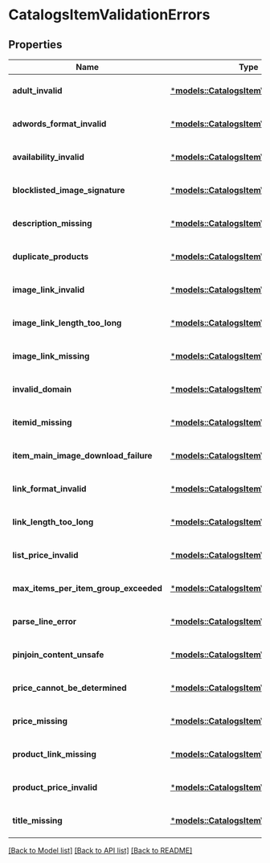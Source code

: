 # CatalogsItemValidationErrors

## Properties
Name | Type | Description | Notes
------------ | ------------- | ------------- | -------------
**adult_invalid** | [***models::CatalogsItemValidationDetails**](CatalogsItemValidationDetails.md) |  | [optional] [default to None]
**adwords_format_invalid** | [***models::CatalogsItemValidationDetails**](CatalogsItemValidationDetails.md) |  | [optional] [default to None]
**availability_invalid** | [***models::CatalogsItemValidationDetails**](CatalogsItemValidationDetails.md) |  | [optional] [default to None]
**blocklisted_image_signature** | [***models::CatalogsItemValidationDetails**](CatalogsItemValidationDetails.md) |  | [optional] [default to None]
**description_missing** | [***models::CatalogsItemValidationDetails**](CatalogsItemValidationDetails.md) |  | [optional] [default to None]
**duplicate_products** | [***models::CatalogsItemValidationDetails**](CatalogsItemValidationDetails.md) |  | [optional] [default to None]
**image_link_invalid** | [***models::CatalogsItemValidationDetails**](CatalogsItemValidationDetails.md) |  | [optional] [default to None]
**image_link_length_too_long** | [***models::CatalogsItemValidationDetails**](CatalogsItemValidationDetails.md) |  | [optional] [default to None]
**image_link_missing** | [***models::CatalogsItemValidationDetails**](CatalogsItemValidationDetails.md) |  | [optional] [default to None]
**invalid_domain** | [***models::CatalogsItemValidationDetails**](CatalogsItemValidationDetails.md) |  | [optional] [default to None]
**itemid_missing** | [***models::CatalogsItemValidationDetails**](CatalogsItemValidationDetails.md) |  | [optional] [default to None]
**item_main_image_download_failure** | [***models::CatalogsItemValidationDetails**](CatalogsItemValidationDetails.md) |  | [optional] [default to None]
**link_format_invalid** | [***models::CatalogsItemValidationDetails**](CatalogsItemValidationDetails.md) |  | [optional] [default to None]
**link_length_too_long** | [***models::CatalogsItemValidationDetails**](CatalogsItemValidationDetails.md) |  | [optional] [default to None]
**list_price_invalid** | [***models::CatalogsItemValidationDetails**](CatalogsItemValidationDetails.md) |  | [optional] [default to None]
**max_items_per_item_group_exceeded** | [***models::CatalogsItemValidationDetails**](CatalogsItemValidationDetails.md) |  | [optional] [default to None]
**parse_line_error** | [***models::CatalogsItemValidationDetails**](CatalogsItemValidationDetails.md) |  | [optional] [default to None]
**pinjoin_content_unsafe** | [***models::CatalogsItemValidationDetails**](CatalogsItemValidationDetails.md) |  | [optional] [default to None]
**price_cannot_be_determined** | [***models::CatalogsItemValidationDetails**](CatalogsItemValidationDetails.md) |  | [optional] [default to None]
**price_missing** | [***models::CatalogsItemValidationDetails**](CatalogsItemValidationDetails.md) |  | [optional] [default to None]
**product_link_missing** | [***models::CatalogsItemValidationDetails**](CatalogsItemValidationDetails.md) |  | [optional] [default to None]
**product_price_invalid** | [***models::CatalogsItemValidationDetails**](CatalogsItemValidationDetails.md) |  | [optional] [default to None]
**title_missing** | [***models::CatalogsItemValidationDetails**](CatalogsItemValidationDetails.md) |  | [optional] [default to None]

[[Back to Model list]](../README.md#documentation-for-models) [[Back to API list]](../README.md#documentation-for-api-endpoints) [[Back to README]](../README.md)


